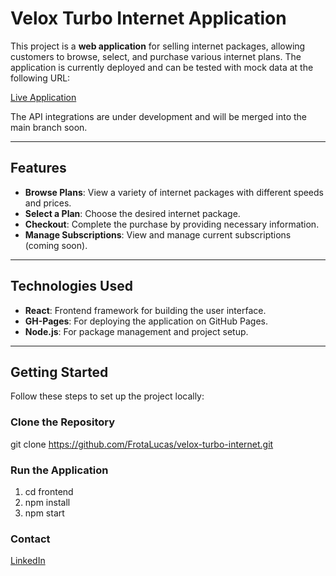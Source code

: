 # Velox Turbo Internet Application

This project is a **web application** for selling internet packages, allowing customers to browse, select, and purchase various internet plans. The application is currently deployed and can be tested with mock data at the following URL:

[Live Application](https://frotalucas.github.io/velox-turbo-internet)

The API integrations are under development and will be merged into the main branch soon.

---

## Features

- **Browse Plans**: View a variety of internet packages with different speeds and prices.
- **Select a Plan**: Choose the desired internet package.
- **Checkout**: Complete the purchase by providing necessary information.
- **Manage Subscriptions**: View and manage current subscriptions (coming soon).

---

## Technologies Used

- **React**: Frontend framework for building the user interface.
- **GH-Pages**: For deploying the application on GitHub Pages.
- **Node.js**: For package management and project setup.

---

## Getting Started

Follow these steps to set up the project locally:

### Clone the Repository

git clone https://github.com/FrotaLucas/velox-turbo-internet.git

### Run the Application

1. cd frontend
2. npm install
3. npm start

### Contact

[LinkedIn](https://www.linkedin.com/in/your-profile/)

